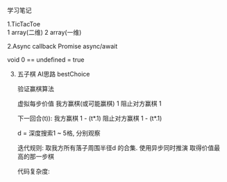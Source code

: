 学习笔记

1.TicTacToe    
    1 array(二维)
    2 array(一维)

2.Async
    callback
    Promise
    async/await

void 0 == undefined = true 


3. 五子棋
    AI思路 bestChoice

    验证赢棋算法

    虚拟每步价值
    我方赢棋(或可能赢棋) 1
    阻止对方赢棋 1

    下一回合(t)):
    我方赢棋 1 - (t*.1)
    阻止对方赢棋 1 - (t*.1)

    d = 深度搜索1 ~ 5格, 分别观察

    迭代规则:
    取我方所有落子周围半径d 的合集.
    使用异步同时推演
    取得价值最高的那一步棋

    代码复杂度:

    


    